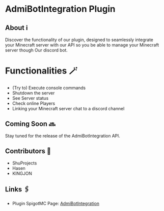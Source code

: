 # AdmiBotIntegration Plugin

## About ℹ️ 

Discover the functionality of our plugin, designed to seamlessly integrate your Minecraft server with our API so you be able to manage your Minecraft server though Our discord bot.

# Functionalities 🪄

- (Try to) Execute console commands
- Shutdown the server
- See Server status
- Check online Players
- Linking your Minecraft server chat to a discord channel

## Coming Soon 🔜 

Stay tuned for the release of the AdmiBotIntegration API.

## Contributors 👥

- ShuProjects
- Hasen
- KINGJON

## Links 🖇️ 

- Plugin SpigotMC Page:
  [AdmiBotIntegration](https://www.spigotmc.org/resources/admibotintegration.116586/)


  
